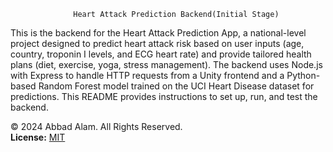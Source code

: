                   Heart Attack Prediction Backend(Initial Stage)



This is the backend for the Heart Attack Prediction App, a national-level project designed to predict heart attack risk based on user inputs (age, country, troponin I levels, and ECG heart rate) and provide tailored health plans (diet, exercise, yoga, stress management). The backend uses Node.js with Express to handle HTTP requests from a Unity frontend and a Python-based Random Forest model trained on the UCI Heart Disease dataset for predictions. This README provides instructions to set up, run, and test the backend.  
 
 © 2024 Abbad Alam. All Rights Reserved.  
**License:** [MIT](LICENSE)
